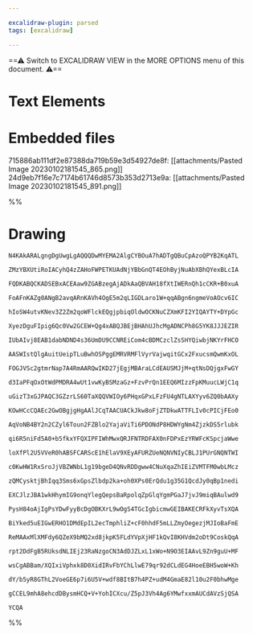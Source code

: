 ```yaml
---

excalidraw-plugin: parsed
tags: [excalidraw]

---
```

==⚠  Switch to EXCALIDRAW VIEW in the MORE OPTIONS menu of this document. ⚠==


# Text Elements

# Embedded files
715886ab111df2e87388da719b59e3d54927de8f: [[attachments/Pasted Image 20230102181545_865.png]]
24d9eb7f16e7c7174b61746d8573b353d2713e9a: [[attachments/Pasted Image 20230102181545_891.png]]

%%
# Drawing
```compressed-json
N4KAkARALgngDgUwgLgAQQQDwMYEMA2AlgCYBOuA7hADTgQBuCpAzoQPYB2KqATL

ZMzYBXUtiRoIACyhQ4zZAHoFWPETKUAdNjYBbGnQT4EOhByjNuAbXBhQYexBLcIA

FQDKABQCKADSEBxACEAaw9ZGABzegAjADkAaQBVAH18fXtIWERnQh1cCKR+B0xuA

FoAFnKAZg0ANgB2avqARnKAVh4OgE5m2qLIGDLaro1W+qqABgn6ngmeVoAOcv6IC

hIoSW4utvKNev3Z2Zm2qoWFlckEQgjpbiqOldwOCKNuCZXmKFI2YIQAYTY+DYpGc

XyezDguFIpig6Qc0Vw2GCEW+Qg4xABQJBEjBHAhUJhcMgADNCPh8G5YK8JJJEZIR

IUbAIvj8EAB1dabNDND4s36UmDU9CCNREiCom4cBDMCzclZsSHYQiwbjNKYrFHCO

AASWIstQlgAuitUeipTLuBwhOSPggEMRVRMFlVyrVajwqitGCx2FxucsmQwmKxOL

FOGJVSc2gtmrNap7A4RmAARQwIKD27jEgjMBAraLCdEAUSMJjM+qtNsDQjgxFwGY

d3IaPFqOxOtWdPMDRA4wUt1vwKyBSMzaGz+FzvPrQn1EEQ6MIzzFpKMuucLWjC1q

uGizT3xGJPAQC3GZzrLS60TaXQQVWIOy6PHqxGPxLFzFU4gNTLAXYyv6ZQ0bAAXy

KOwHCcCQAEc2GwOBgjgHgAAlJCqTAACUACkJkw8oFjZTDkwATTFLIv0cPICjFEo0

AqVoNB4BY2n2CZyl6Toun2FZBlo2YajaViTi6PDONdP8HDWYgNm4ZjzkDS5rlubk

qi6R5niFd5A0+b5fkxYFQXIPFIWhMwxQRJFNTRDFAX0nFDPxEzYRWFcKSpcjaWwe

loXfPl2U5VVeR0hABSFCARScE1hElaV9XEyAFURZUeNQNVNIyCBLJ1PUrGNQNTWI

c0KwHW1RxSroJjVBZWNbL1g19bgeD4QNvRDDgww4CNuXqaZhIEiZVMTFM0wbLMcz

zQMCysktjBhIqq3Sms6xGpsZlbdp2ka+oh0XPs0ErQdu1g35G1QcdJy0qBp1nedi

EXCJlzJBA1wkHhymIG9onqYlegQepsBaRpolqZpGlqYgmPGaJ7jvJ9miqBAulwd9

PysH84oAjIgPsYDwFyyBcDgOBKXrL9wOgS4TGcIgbicmwGEIBAKECRFkXyvTsXQA

BiYked5uEIGwERHO1DMdEpIL2ecTmphliZ+cF0hhdF5mLLZmyOegezjMJIoBaFmE

ReMAAxMlXMFdy6QZeX9bMQ2xd8jkpK5FLdYVpXjHF1kQvI8KHVdm2oDt9CoskQqA

rpt2DdFgB5RUksdNLIEj23RaNzgoCN3AdDJZLxL1xWo+N9O3EIAAvL9Zn9guU+MF

wsCgABBam/XQIxiVphxk8D0XidIRvFbYChLlwE79qr92dCLdEG4HoeEBH5woW+Kh

dY/b5yR8GThL2VoeGE6p7i6U5V+wdf8BItB7h4PZ+udM4GmaE82l10u2F0bhwMge

gCCEL9mhA8ehcdDBysmHCQ+V+YohICXcu/Z5pJ3Vh4Ag6YMwfxxmAUCdAVzSjQSA

YCQA
```
%%